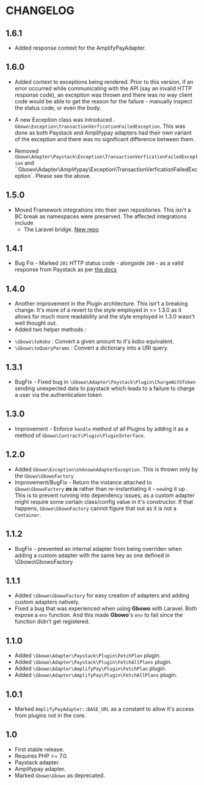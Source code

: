 # CHANGELOG

## 1.6.1

* Added response context for the AmplifyPayAdapter.

## 1.6.0

* Added context to exceptions being rendered. Prior to this version, if an error occurred while communicating with the API (say an invalid HTTP response code), an exception was thrown and there was no way client code would be able to get the reason for the failure - manually inspect the status code, or even the body.

* A new Exception class was introduced . `Gbowo\Exception\TransactionVerficationFailedException`. This was done as both Paystack and Amplifypay adapters had their own variant of the exception and there was no significant difference between them.

* Removed `Gbowo\Adapter\Paystack\Exception\TransactionVerficationFailedException` and ``Gbowo\Adapter\Amplifypay\Exception\TransactionVerficationFailedException`. Please see the above.


## 1.5.0

* Moved Framework integrations into their own repositories. This isn't a BC break as namespaces were preserved. The affected integrations include
  * The Laravel bridge. [New repo](https://github.com/adelowo/laravel-gbowo)

## 1.4.1
* Bug Fix - Marked `201` HTTP status code - alongside `200` - as a valid response from Paystack as per [the docs](https://developers.paystack.co/v1.0/docs/errors)

## 1.4.0
* Another improvement in the Plugin architecture. This isn't a breaking change. It's more of a revert to the style employed in <= 1.3.0 as it allows for much more readability and the style employed in 1.3.0 wasn't well thought out.
* Added two helper methods :

- `\Gbowo\toKobo` : Convert a given amount to it's kobo equivalent.
- `\Gbowo\toQueryParams` : Convert a dictionary into a URI query.

## 1.3.1
* BugFix - Fixed bug in `\Gbowo\Adapter\Paystack\Plugin\ChargeWithToken` sending unexpected data to paystack which leads to a failure to charge a user via the authentication token.

## 1.3.0
* Improvement - Enforce `handle` method of all Plugins by adding it as a method of `Gbowo\Contract\Plugin\PluginInterface`.

## 1.2.0
* Added `Gbowo\Exception\UnknownAdapterException`. This is thrown only by the `Gbowo\GbowoFactory`
* Improvement/BugFix - Return the instance attached to `Gbowo\GbowoFactory` ___as is___ rather than re-instantiating it - `new`ing it up .
This is to prevent running into dependency issues, as a custom adapter might require some certain class/config value in it's constructor. If that happens, `Gbowo\GbowoFactory` cannot figure that out as it is not a `Container`.

## 1.1.2
* BugFix - prevented an internal adapter from being overriden when adding a custom adapter with the same key as one defined in \Gbowo\GbowoFactory

## 1.1.1

* Added `\Gbowo\GbowoFactory` for easy creation of adapters and adding custom adapters natively.
* Fixed a bug that was experienced when using __Gbowo__ with Laravel.
  Both expose a `env` function. And this made __Gbowo__'s `env` to fail since the function didn't get registered.


## 1.1.0

* Added `\Gbowo\Adapter\Paystack\Plugin\FetchPlan` plugin.
* Added `\Gbowo\Adapter\Paystack\Plugin\FetchAllPlans` plugin.
* Added `\Gbowo\Adapter\AmplifyPay\Plugin\FetchPlan` plugin.
* Added `\Gbowo\Adapter\AmplifyPay\Plugin\FetchAllPlans` plugin.


## 1.0.1

* Marked `AmplifyPayAdapter::BASE_URL` as a constant to allow it's access from plugins not in the core.

## 1.0

* First stable release.
* Requires PHP >= 7.0.
* Paystack adapter.
* Amplifypay adapter.
* Marked `Gbowo\Gbowo` as deprecated.
